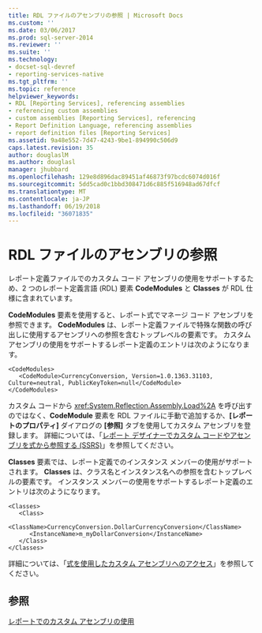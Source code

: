 ```yaml
---
title: RDL ファイルのアセンブリの参照 | Microsoft Docs
ms.custom: ''
ms.date: 03/06/2017
ms.prod: sql-server-2014
ms.reviewer: ''
ms.suite: ''
ms.technology:
- docset-sql-devref
- reporting-services-native
ms.tgt_pltfrm: ''
ms.topic: reference
helpviewer_keywords:
- RDL [Reporting Services], referencing assemblies
- referencing custom assemblies
- custom assemblies [Reporting Services], referencing
- Report Definition Language, referencing assemblies
- report definition files [Reporting Services]
ms.assetid: 9a48e552-7d47-4243-9be1-894990c506d9
caps.latest.revision: 35
author: douglaslM
ms.author: douglasl
manager: jhubbard
ms.openlocfilehash: 129e8d896dac89451af46873f97bcdc6074d016f
ms.sourcegitcommit: 5dd5cad0c1bbd308471d6c885f516948ad67dfcf
ms.translationtype: MT
ms.contentlocale: ja-JP
ms.lasthandoff: 06/19/2018
ms.locfileid: "36071835"
---
```

# <a name="referencing-assemblies-in-an-rdl-file"></a>RDL ファイルのアセンブリの参照
  レポート定義ファイルでのカスタム コード アセンブリの使用をサポートするため、2 つのレポート定義言語 (RDL) 要素 **CodeModules** と **Classes** が RDL 仕様に含まれています。  
  
 **CodeModules** 要素を使用すると、レポート式でマネージ コード アセンブリを参照できます。 **CodeModules** は、レポート定義ファイルで特殊な関数の呼び出しに使用するアセンブリへの参照を含むトップレベルの要素です。 カスタム アセンブリの使用をサポートするレポート定義のエントリは次のようになります。  
  
```  
<CodeModules>  
   <CodeModule>CurrencyConversion, Version=1.0.1363.31103, Culture=neutral, PublicKeyToken=null</CodeModule>  
</CodeModules>  
```  
  
 カスタム コードから <xref:System.Reflection.Assembly.Load%2A> を呼び出すのではなく、**CodeModule** 要素を RDL ファイルに手動で追加するか、**[レポートのプロパティ]** ダイアログの **[参照]** タブを使用してカスタム アセンブリを登録します。 詳細については、「[レポート デザイナーでカスタム コードやアセンブリを式から参照する (SSRS)](../report-design/custom-code-and-assembly-references-in-expressions-in-report-designer-ssrs.md)」を参照してください。  
  
 **Classes** 要素では、レポート定義でのインスタンス メンバーの使用がサポートされます。 **Classes** は、クラス名とインスタンス名への参照を含むトップレベルの要素です。 インスタンス メンバーの使用をサポートするレポート定義のエントリは次のようになります。  
  
```  
<Classes>  
   <Class>  
      <ClassName>CurrencyConversion.DollarCurrencyConversion</ClassName>  
      <InstanceName>m_myDollarConversion</InstanceName>  
   </Class>  
</Classes>  
```  
  
 詳細については、「[式を使用したカスタム アセンブリへのアクセス](accessing-custom-assemblies-through-expressions.md)」を参照してください。  
  
## <a name="see-also"></a>参照  
 [レポートでのカスタム アセンブリの使用](using-custom-assemblies-with-reports.md)  
  
  